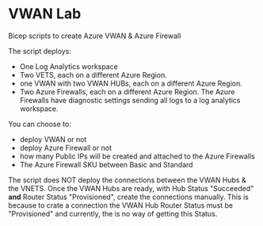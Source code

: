 # VWAN Lab
Bicep scripts to create Azure VWAN & Azure Firewall

The script deploys:
  * One Log Analytics workspace
  * Two VETS, each on a different Azure Region.
  * one VWAN with two VWAN HUBs,  each on a different Azure Region.
  * Two Azure Firewalls, each on a different Azure Region. The Azure Firewalls have diagnostic settings sending all logs to a log analytics workspace.

You can choose to:
  * deploy VWAN or not
  * deploy Azure Firewall or not
  * how many Public IPs will be created and attached to the Azure Firewalls
  * The Azure Firewall SKU between Basic and Standard

The script does NOT deploy the connections between the VWAN Hubs & the VNETS. Once the VWAN Hubs are ready, with Hub Status "Succeeded" **and** Router Status "Provisioned", create the connections manually. This is because to crate a connection the VWAN Hub Router Status must be "Provisioned" and currently, the is no way of getting this Status. 
